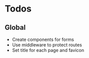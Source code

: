 # Todos

## Global

- Create components for forms
- Use middleware to protect routes
- Set title for each page and favicon
